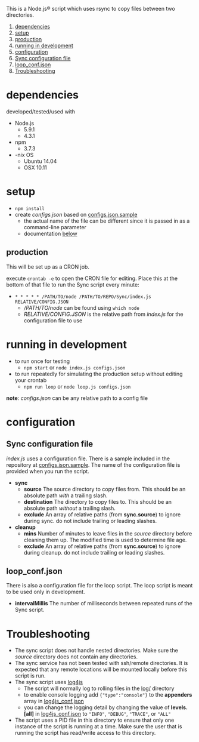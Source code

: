 This is a Node.js® script which uses rsync to copy files between two directories.

1. [dependencies](#dependencies)
2. [setup](#setup)
  1. [production](#production)
3. [running in development](#running-in-development)
4. [configuration](#configuration)
  1. [Sync configuration file](#sync-configuration-file)
  2. [loop_conf.json](#loop_confjson)
5. [Troubleshooting](#troubleshooting)

# dependencies
developed/tested/used with 

* Node.js
  - 5.9.1 
  - 4.3.1
* npm 
  - 3.7.3
* -nix OS
  - Ubuntu 14.04
  - OSX 10.11

# setup
* `npm install`
* create _configs.json_ based on [configs.json.sample](configs.json.sample)
  - the actual name of the file can be different since it is passed in as a
command-line parameter
  - documentation [below](#configsjson)

## production
This will be set up as a CRON job.

execute `crontab -e` to open the CRON file for editing.
Place this at the bottom of that file to run the Sync script every minute: 

* `* * * * * /PATH/TO/node /PATH/TO/REPO/Sync/index.js RELATIVE/CONFIG.JSON`
  - _/PATH/TO/node_ can be found using `which node`
  - _RELATIVE/CONFIG.JSON_ is the relative path from _index.js_ for the configuration file to use

# running in development
* to run once for testing
  - `npm start` or `node index.js configs.json`
* to run repeatedly for simulating the production setup without editing your crontab
  - `npm run loop` or `node loop.js configs.json`

**note**: _configs.json_ can be any relative path to a config file

# configuration

## Sync configuration file
_index.js_ uses a configuration file. There is a sample included in the 
repository at [configs.json.sample](configs.json.sample). 
The name of the configuration file is provided when you run the script.

* **sync**
  * **source** The source directory to copy files from. This should be an absolute path _with_ a trailing slash.
  * **destination** The directory to copy files to. This should be an absolute path _without_ a trailing slash.
  * **exclude** An array of relative paths (from **sync.source**) to ignore during sync. do not include trailing or leading slashes.
* **cleanup**
  * **mins** Number of minutes to leave files in the _source_ directory before cleaning them up. The modified time is used to determine file age.
  * **exclude** An array of relative paths (from **sync.source**) to ignore during cleanup. do not include trailing or leading slashes.

## loop_conf.json
There is also a configuration file for the loop script. The loop script is meant to be used only in development.

* **intervalMillis** The number of milliseconds between repeated runs of the Sync script.

# Troubleshooting

* The sync script does not handle nested directories. Make sure the _source_ directory does not contain any directories.
* The sync service has not been tested with ssh/remote directories. It is expected that any remote locations will be mounted locally before this script is run.
* The sync script uses [log4js](https://npmjs.com/package/log4js) 
  - The script will normally log to rolling files in the [log/](log/) directory
  - to enable console logging add `{"type":"console"}` to the **appenders** array in [log4js_conf.json](log4js_conf.json)
  - you can change the logging detail by changing the value of **levels.[all]** in [log4js_conf.json](log4js_conf.json) to `"INFO"`, `"DEBUG"`, `"TRACE"`, or `"ALL"`
* The script uses a PID file in this directory to ensure that only one instance of the script is running at a time. Make sure the user that is running the script has read/write access to this directory.
